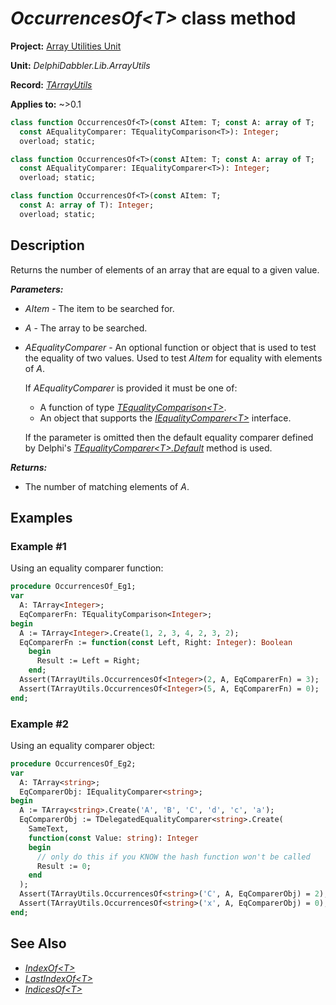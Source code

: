 # _OccurrencesOf\<T\>_ class method

**Project:** [Array Utilities Unit](../API.md)

**Unit:** _DelphiDabbler.Lib.ArrayUtils_

**Record:** [_TArrayUtils_](./TArrayUtils.md)

**Applies to:** ~>0.1

```pascal
class function OccurrencesOf<T>(const AItem: T; const A: array of T;
  const AEqualityComparer: TEqualityComparison<T>): Integer;
  overload; static;

class function OccurrencesOf<T>(const AItem: T; const A: array of T;
  const AEqualityComparer: IEqualityComparer<T>): Integer;
  overload; static;

class function OccurrencesOf<T>(const AItem: T;
  const A: array of T): Integer;
  overload; static;
```

## Description

Returns the number of elements of an array that are equal to a given value.

***Parameters:***

* _AItem_ - The item to be searched for.

* _A_ - The array to be searched.

* _AEqualityComparer_ - An optional function or object that is used to test the equality of two values. Used to test _AItem_ for equality with elements of _A_.
    
    If _AEqualityComparer_ is provided it must be one of:

    * A function of type [_TEqualityComparison\<T\>_](./RTL.md#tequalitycomparisont-function-reference).
    * An object that supports the [_IEqualityComparer\<T\>_](./RTL.md#iequalitycomparert-interface) interface.

    If the parameter is omitted then the default equality comparer defined by Delphi's [_TEqualityComparer\<T\>.Default_](./RTL#tequalitycomparertdefault-class-method) method is used.

***Returns:***

* The number of matching elements of _A_.

## Examples

### Example #1

Using an equality comparer function:

```pascal
procedure OccurrencesOf_Eg1;
var
  A: TArray<Integer>;
  EqComparerFn: TEqualityComparison<Integer>;
begin
  A := TArray<Integer>.Create(1, 2, 3, 4, 2, 3, 2);
  EqComparerFn := function(const Left, Right: Integer): Boolean
    begin
      Result := Left = Right;
    end;
  Assert(TArrayUtils.OccurrencesOf<Integer>(2, A, EqComparerFn) = 3);
  Assert(TArrayUtils.OccurrencesOf<Integer>(5, A, EqComparerFn) = 0);
end;
```

### Example #2

Using an equality comparer object:

```pascal
procedure OccurrencesOf_Eg2;
var
  A: TArray<string>;
  EqComparerObj: IEqualityComparer<string>;
begin
  A := TArray<string>.Create('A', 'B', 'C', 'd', 'c', 'a');
  EqComparerObj := TDelegatedEqualityComparer<string>.Create(
    SameText,
    function(const Value: string): Integer
    begin
      // only do this if you KNOW the hash function won't be called
      Result := 0;
    end
  );
  Assert(TArrayUtils.OccurrencesOf<string>('C', A, EqComparerObj) = 2);
  Assert(TArrayUtils.OccurrencesOf<string>('x', A, EqComparerObj) = 0);
end;
```

## See Also

* [_IndexOf\<T\>_](./TArrayUtils-IndexOf.md)
* [_LastIndexOf\<T\>_](./TArrayUtils-LastIndexOf.md)
* [_IndicesOf\<T\>_](./TArrayUtils-OccurrencesOf.md)
